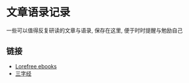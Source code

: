 # 文章语录记录

一些可以值得反复研读的文章与语录, 保存在这里, 便于时时提醒与勉励自己

## 链接

* [Lorefree ebooks](https://ebook2.lorefree.com/)
* [三字经](https://www.sanzijing.org/)
